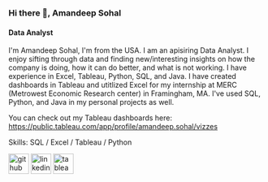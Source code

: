 ### Hi there 👋, Amandeep Sohal
#### Data Analyst
<!--![Data Analyst](https://arturssmirnovs.github.io/github-profile-readme-generator/images/banner.png)-->

I'm Amandeep Sohal, I'm from the USA. I am an apisiring Data Analyst. I enjoy sifting through data and finding new/interesting insights on how the company is doing, how it can do better, and what is not working. I have experience in Excel, Tableau, Python, SQL, and Java. I have created dashboards in Tableau and utitlized Excel for my internship at MERC (Metrowest Economic Research center) in Framingham, MA. I've used SQL, Python, and Java in my personal projects as well. 

You can check out my Tableau dashboards here: https://public.tableau.com/app/profile/amandeep.sohal/vizzes

Skills: SQL / Excel / Tableau / Python 



[<img src='https://cdn.jsdelivr.net/npm/simple-icons@3.0.1/icons/github.svg' alt='github' height='40'>](https://github.com/AmandeepSohal)  [<img src='https://cdn.jsdelivr.net/npm/simple-icons@3.0.1/icons/linkedin.svg' alt='linkedin' height='40'>](https://www.linkedin.com/in/amandeepssohal/)  [<img src='https://cdn.jsdelivr.net/npm/simple-icons@3.0.1/icons/tableau.svg' alt='tableau' height='40'>](https://public.tableau.com/app/profile/amandeep.sohal/vizzes)  

